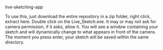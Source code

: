live-sketching-app

To use this, just download the entire repository in a zip folder, right click, extract here. Double click on the Live_Sketch.exe. It may or may not ask for camera permission, if it asks, allow it. You will see a window containing your sketch and will dynamically change to what appears in front of the camera. The moment you press enter, your sketch will be saved within the same directory.
